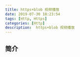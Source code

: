 ```yaml
---
title: https+blob 视频播放
date: 2019-07-30 18:23:54
tags: [Http, Https]
categories: [Http]
description:  https+blob 视频播放
---
```

## 简介
